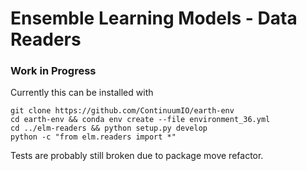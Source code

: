 # Ensemble Learning Models - Data Readers

### Work in Progress

Currently this can be installed with

```
git clone https://github.com/ContinuumIO/earth-env
cd earth-env && conda env create --file environment_36.yml
cd ../elm-readers && python setup.py develop
python -c "from elm.readers import *"
```
Tests are probably still broken due to package move refactor.
